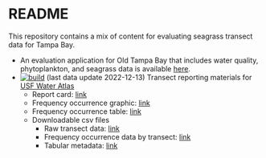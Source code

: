 
# README

This repository contains a mix of content for evaluating seagrass
transect data for Tampa Bay.

- An evaluation application for Old Tampa Bay that includes water
  quality, phytoplankton, and seagrass data is available
  [here](http://shiny.tbep.org/seagrasstransect/otbseagrass.Rmd).
- [![build](https://github.com/tbep-tech/seagrasstransect/workflows/build/badge.svg)](https://github.com/tbep-tech/seagrasstransect/actions)
  (last data update 2022-12-13) Transect reporting materials for [USF
  Water
  Atlas](https://dev.tampabay.wateratlas.usf.edu/mockups/tbep-seagrass/)
  - Report card:
    [link](https://raw.githubusercontent.com/tbep-tech/seagrasstransect/master/docs/reportcard.jpg)
  - Frequency occurrence graphic:
    [link](https://raw.githubusercontent.com/tbep-tech/seagrasstransect/master/docs/freqocc.jpg)
  - Frequency occurrence table:
    [link](https://tbep-tech.github.io/seagrasstransect/docs/freqocctab.html)
  - Downloadable csv files
    - Raw transect data:
      [link](https://github.com/tbep-tech/seagrasstransect/raw/master/docs/trantab.csv)
    - Frequency occurrence data by transect:
      [link](https://github.com/tbep-tech/seagrasstransect/raw/master/docs/tranocctab.csv)
    - Tabular metadata:
      [link](https://tbep-tech.github.io/seagrasstransect/docs/metadata.html)
